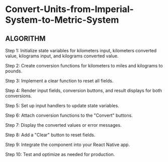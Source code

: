 # Convert-Units-from-Imperial-System-to-Metric-System

## ALGORITHM


Step 1: Initialize state variables for kilometers input, kilometers converted value, kilograms input, and   kilograms converted value.


Step 2: Create conversion functions for kilometers to miles and kilograms to pounds.


Step 3: Implement a clear function to reset all fields.


Step 4: Render input fields, conversion buttons, and result displays for both conversions.


Step 5: Set up input handlers to update state variables.


Step 6: Attach conversion functions to the "Convert" buttons.


Step 7: Display the converted values or error messages.


Step 8: Add a "Clear" button to reset fields.


Step 9: Integrate the component into your React Native app.


Step 10: Test and optimize as needed for production.
